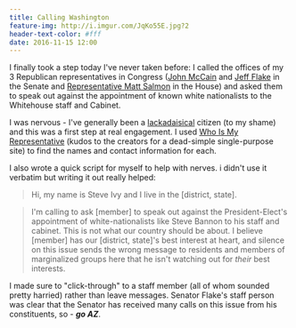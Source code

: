 ```yaml
---
title: Calling Washington
feature-img: http://i.imgur.com/JqKo55E.jpg?2
header-text-color: #fff
date: 2016-11-15 12:00
---
```


I finally took a step today I've never taken before: I called the offices of my 3 Republican representatives in Congress ([John McCain][mccain] and [Jeff Flake][flake] in the Senate and [Representative Matt Salmon][salmon] in the House) and asked them to speak out against the appointment of known white nationalists to the Whitehouse staff and Cabinet.

I was nervous - I've generally been a [lackadaisical][mw] citizen (to my shame) and this was a first step at real engagement. I used [Who Is My Representative][wimr] (kudos to the creators for a dead-simple single-purpose site) to find the names and contact information for each.

I also wrote a quick script for myself to help with nerves. i didn't use it verbatim but writing it out really helped:

> Hi, my name is Steve Ivy and I live in the [district, state].

> I'm calling to ask [member] to speak out against the President-Elect's appointment of white-nationalists like Steve Bannon to his staff and cabinet. This is not what our country should be about. I believe [member] has our [district, state]'s best interest at heart, and silence on this issue sends the wrong message to residents and members of marginalized groups here that he isn't watching out for *their* best interests.

I made sure to "click-through" to a staff member (all of whom sounded pretty harried) rather than leave messages. Senator Flake's staff person was clear that the Senator has received many calls on this issue from his constituents, so - ***go AZ***.

[mw]: http://www.merriam-webster.com/dictionary/lackadaisical
[mccain]: http://www.mccain.senate.gov/public/
[flake]: http://www.flake.senate.gov/public/
[salmon]: http://salmon.house.gov
[wimr]: http://whoismyrepresentative.com/search/zip/85296